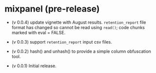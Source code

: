 # mixpanel (pre-release)

- (v 0.0.4) update vignette with August results. `retention_report` file
  format has changed so cannot be read using `read()`; code chunks marked
  with eval = FALSE.

- (v 0.0.3) support `retention_report` input csv files.

- (v 0.0.2) hash() and unhash() to provide a simple column obfuscation
  tool.

- (v 0.0.1) Initial release.
